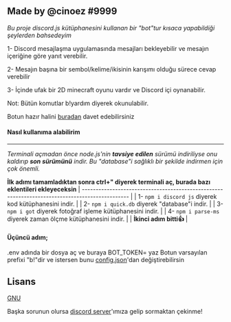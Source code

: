 ## Made by @cinoez #9999

_Bu proje discord.js kütüphanesini kullanan bir "bot"tur kısaca yapabildiği şeylerden bahsedeyim_

1- Discord mesajlaşma uygulamasında mesajları bekleyebilir ve mesajın içeriğine göre yanıt verebilir.

2- Mesajın başına bir sembol/kelime/ikisinin karışımı olduğu sürece cevap verebilir

3- İçinde ufak bir 2D minecraft oyunu vardır ve Discord içi oynanabilir.

Not: Bütün komutlar b!yardım diyerek okunulabilir.

Botun hazır halini [buradan](https://discord.com/oauth2/authorize?client_id=723174680747311124&scope=bot&permissions=0) davet edebilirsiniz

#### Nasıl kullanıma alabilirim

---

_Terminali açmadan önce node.js'nin **tavsiye edilen** sürümü indiriliyse onu kaldırıp **son sürümünü** indir. Bu "database"i sağlıklı bir şekilde indirmen için çok önemli._

**İlk adımı tamamladıktan sonra ctrl+" diyerek terminali aç, burada bazı eklentileri ekleyeceksin**
| ----------------------------------------------------------------------------------------------- |
| 1- `npm i discord js` diyerek kod kütüphanesini indir. |
| 2- `npm i quick.db` diyerek "database"i indir. |
| 3- `npm i got` diyerek fotoğraf işleme kütüphanesini indir. |
| 4- `npm i parse-ms` diyerek zaman ölçme kütüphanesini indir. |
| **İkinci adım bitti👍** |

#### Üçüncü adım;

.env adında bir dosya aç ve buraya BOT_TOKEN=<token> yaz
Botun varsayılan prefixi "b!"dir ve istersen bunu [config.json](https://github.com/cinoez/shitbot/blob/master/config.json)'dan değiştirebilirsin

## Lisans

[GNU](https://choosealicense.com/licenses/gpl-3.0/)

Başka sorunun olursa [discord server](https://discord.gg/9kr9CHN)'ımıza gelip sormaktan çekinme!
